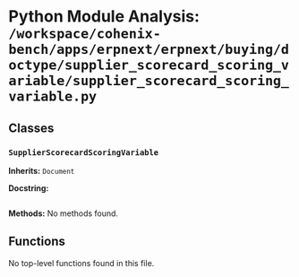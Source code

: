 # Python Module Analysis: `/workspace/cohenix-bench/apps/erpnext/erpnext/buying/doctype/supplier_scorecard_scoring_variable/supplier_scorecard_scoring_variable.py`

## Classes

### `SupplierScorecardScoringVariable`
**Inherits:** `Document`


**Docstring:**
```

```

**Methods:**
No methods found.




## Functions

No top-level functions found in this file.
